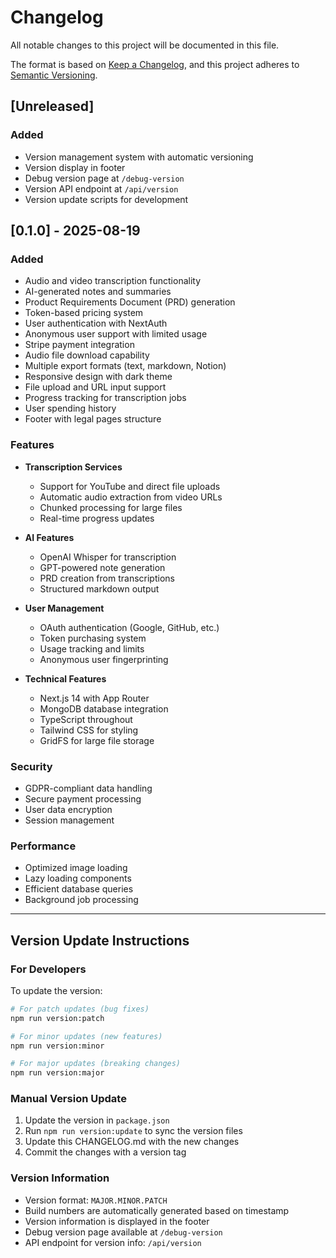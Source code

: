 # Changelog

All notable changes to this project will be documented in this file.

The format is based on [Keep a Changelog](https://keepachangelog.com/en/1.0.0/),
and this project adheres to [Semantic Versioning](https://semver.org/spec/v2.0.0.html).

## [Unreleased]

### Added
- Version management system with automatic versioning
- Version display in footer
- Debug version page at `/debug-version`
- Version API endpoint at `/api/version`
- Version update scripts for development

## [0.1.0] - 2025-08-19

### Added
- Audio and video transcription functionality
- AI-generated notes and summaries
- Product Requirements Document (PRD) generation
- Token-based pricing system
- User authentication with NextAuth
- Anonymous user support with limited usage
- Stripe payment integration
- Audio file download capability
- Multiple export formats (text, markdown, Notion)
- Responsive design with dark theme
- File upload and URL input support
- Progress tracking for transcription jobs
- User spending history
- Footer with legal pages structure

### Features
- **Transcription Services**
  - Support for YouTube and direct file uploads
  - Automatic audio extraction from video URLs
  - Chunked processing for large files
  - Real-time progress updates

- **AI Features**
  - OpenAI Whisper for transcription
  - GPT-powered note generation
  - PRD creation from transcriptions
  - Structured markdown output

- **User Management**
  - OAuth authentication (Google, GitHub, etc.)
  - Token purchasing system
  - Usage tracking and limits
  - Anonymous user fingerprinting

- **Technical Features**
  - Next.js 14 with App Router
  - MongoDB database integration
  - TypeScript throughout
  - Tailwind CSS for styling
  - GridFS for large file storage

### Security
- GDPR-compliant data handling
- Secure payment processing
- User data encryption
- Session management

### Performance
- Optimized image loading
- Lazy loading components
- Efficient database queries
- Background job processing

---

## Version Update Instructions

### For Developers

To update the version:

```bash
# For patch updates (bug fixes)
npm run version:patch

# For minor updates (new features)
npm run version:minor

# For major updates (breaking changes)
npm run version:major
```

### Manual Version Update

1. Update the version in `package.json`
2. Run `npm run version:update` to sync the version files
3. Update this CHANGELOG.md with the new changes
4. Commit the changes with a version tag

### Version Information

- Version format: `MAJOR.MINOR.PATCH`
- Build numbers are automatically generated based on timestamp
- Version information is displayed in the footer
- Debug version page available at `/debug-version`
- API endpoint for version info: `/api/version`
